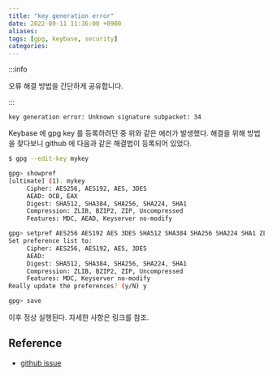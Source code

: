```yaml
---
title: "key generation error"
date: 2022-09-11 11:36:00 +0900
aliases:
tags: [gpg, keybase, security]
categories:
---
```


:::info

오류 해결 방법을 간단하게 공유합니다.

:::

```console
key generation error: Unknown signature subpacket: 34
```

Keybase 에 gpg key 를 등록하려던 중 위와 같은 에러가 발생했다.  해결을 위해 방법을 찾다보니 github 에 다음과 같은 해결법이 등록되어 있었다.

```bash
$ gpg --edit-key mykey

gpg> showpref
[ultimate] (1). mykey
     Cipher: AES256, AES192, AES, 3DES
     AEAD: OCB, EAX
     Digest: SHA512, SHA384, SHA256, SHA224, SHA1
     Compression: ZLIB, BZIP2, ZIP, Uncompressed
     Features: MDC, AEAD, Keyserver no-modify

gpg> setpref AES256 AES192 AES 3DES SHA512 SHA384 SHA256 SHA224 SHA1 ZLIB BZIP2 ZIP
Set preference list to:
     Cipher: AES256, AES192, AES, 3DES
     AEAD:
     Digest: SHA512, SHA384, SHA256, SHA224, SHA1
     Compression: ZLIB, BZIP2, ZIP, Uncompressed
     Features: MDC, Keyserver no-modify
Really update the preferences? (y/N) y

gpg> save
```

이후 정상 실행된다. 자세한 사항은 링크를 참조.

## Reference

- [github issue](https://github.com/keybase/keybase-issues/issues/4025)
